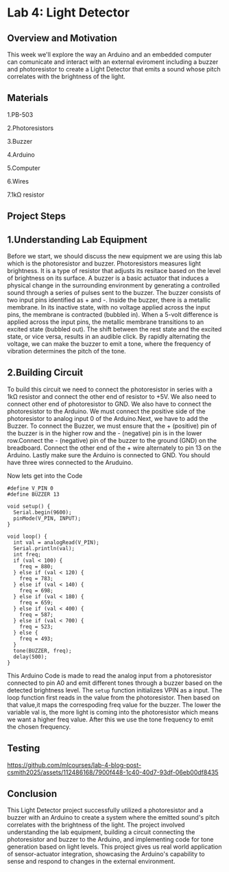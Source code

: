 # Lab 4: Light Detector


## Overview and Motivation
This week we'll explore the way an Arduino and an embedded computer can comunicate and interact with an external eviroment including a buzzer and photoresistor to create a Light Detector that emits a sound whose pitch correlates with the brightness of the light. 

## Materials
1.PB-503



2.Photoresistors



3.Buzzer



4.Arduino


5.Computer


6.Wires



7.1kΩ resistor
## Project Steps
## 1.Understanding Lab Equipment
Before we start, we should discuss the new equipment we are using this lab which is the photoresistor and buzzer. Photoresistors measures light brightness. It is a type of resistor that adjusts its resitace based on the level of brightness on its surface. A buzzer is a basic actuator that induces a physical change in the surrounding environment by generating a controlled sound through a series of pulses sent to the buzzer.
The buzzer consists of two input pins identified as + and -. Inside the buzzer, there is a metallic membrane. In its inactive state, with no voltage applied across the input pins, the membrane is contracted (bubbled in). When a 5-volt difference is applied across the input pins, the metallic membrane transitions to an excited state (bubbled out). The shift between the rest state and the excited state, or vice versa, results in an audible click. By rapidly alternating the voltage, we can make the buzzer to emit a tone, where the frequency of vibration determines the pitch of the tone.

## 2.Building Circuit
To build this circuit we need to connect the photoresistor in series with a 1kΩ resistor and connect the other end of resistor to +5V. We also need to connect other end of photoresistor to GND. We also have to connect the photoresistor to the Arduino. We must connect the positive side of the photoresistor to analog input 0 of the Arduino.Next, we have to add the Buzzer. To connect the Buzzer, we must ensure that the + (positive) pin of the buzzer is in the higher row and the - (negative) pin is in the lower row.Connect the - (negative) pin of the buzzer to the ground (GND) on the breadboard. Connect the other end of the + wire alternately to pin 13 on the Arduino. Lastly make sure the Arduino is connected to GND. You should have three wires connected to the Aruduino.

Now lets get into the Code

```
#define V_PIN 0
#define BUZZER 13

void setup() {
  Serial.begin(9600);
  pinMode(V_PIN, INPUT);
}

void loop() {
  int val = analogRead(V_PIN);
  Serial.println(val);
  int freq;
  if (val < 100) {
    freq = 880;
  } else if (val < 120) {
    freq = 783;
  } else if (val < 140) {
    freq = 698;
  } else if (val < 180) {
    freq = 659;
  } else if (val < 400) {
    freq = 587;
  } else if (val < 700) {
    freq = 523;
  } else {
    freq = 493;
  }
  tone(BUZZER, freq);
  delay(500);
}

```


This Arduino Code is made to read the analog input from a photoresistor connected to pin A0 and emit different tones through a buzzer based on the detected brightness level. The ```setup``` function initializes VPIN as a input. The loop function first reads in the value from the photoresistor. Then based on that value,it maps the correspoding freq value for the buzzer. The lower the variable val is, the more light is coming into the photoresistor which means we want a higher freq value. After this we use the tone frequency to emit the chosen frequency.
## Testing


https://github.com/mlcourses/lab-4-blog-post-csmith2025/assets/112486168/7900f448-1c40-40d7-93df-06eb00df8435


## Conclusion

This Light Detector project successfully utilized a photoresistor and a buzzer with an Arduino to create a system where the emitted sound's pitch correlates with the brightness of the light. The project involved understanding the lab equipment, building a circuit connecting the photoresistor and buzzer to the Arduino, and implementing code for tone generation based on light levels. This project gives us real world application of sensor-actuator integration, showcasing the Arduino's capability to sense and respond to changes in the external environment.


